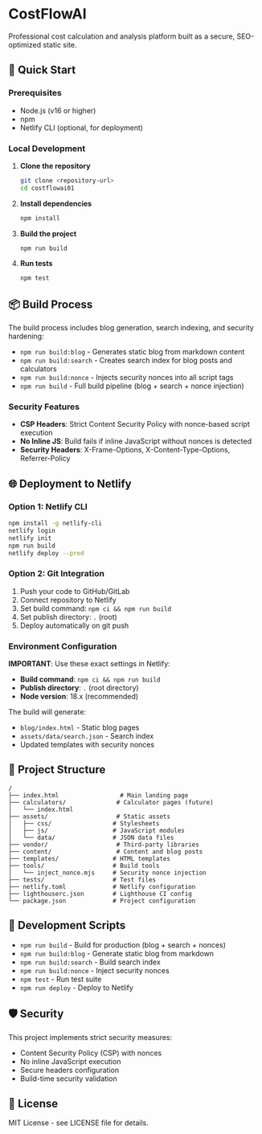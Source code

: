 # CostFlowAI

Professional cost calculation and analysis platform built as a secure, SEO-optimized static site.

## 🚀 Quick Start

### Prerequisites
- Node.js (v16 or higher)
- npm
- Netlify CLI (optional, for deployment)

### Local Development

1. **Clone the repository**
   ```bash
   git clone <repository-url>
   cd costflowai01
   ```

2. **Install dependencies**
   ```bash
   npm install
   ```

3. **Build the project**
   ```bash
   npm run build
   ```

4. **Run tests**
   ```bash
   npm test
   ```

## 📦 Build Process

The build process includes blog generation, search indexing, and security hardening:

- `npm run build:blog` - Generates static blog from markdown content
- `npm run build:search` - Creates search index for blog posts and calculators
- `npm run build:nonce` - Injects security nonces into all script tags
- `npm run build` - Full build pipeline (blog + search + nonce injection)

### Security Features

- **CSP Headers**: Strict Content Security Policy with nonce-based script execution
- **No Inline JS**: Build fails if inline JavaScript without nonces is detected
- **Security Headers**: X-Frame-Options, X-Content-Type-Options, Referrer-Policy

## 🌐 Deployment to Netlify

### Option 1: Netlify CLI
```bash
npm install -g netlify-cli
netlify login
netlify init
npm run build
netlify deploy --prod
```

### Option 2: Git Integration
1. Push your code to GitHub/GitLab
2. Connect repository to Netlify
3. Set build command: `npm ci && npm run build`
4. Set publish directory: `.` (root)
5. Deploy automatically on git push

### Environment Configuration
**IMPORTANT**: Use these exact settings in Netlify:
- **Build command**: `npm ci && npm run build`
- **Publish directory**: `.` (root directory)
- **Node version**: 18.x (recommended)

The build will generate:
- `blog/index.html` - Static blog pages
- `assets/data/search.json` - Search index
- Updated templates with security nonces

## 📁 Project Structure

```
/
├── index.html                 # Main landing page
├── calculators/              # Calculator pages (future)
│   └── index.html
├── assets/                   # Static assets
│   ├── css/                 # Stylesheets
│   ├── js/                  # JavaScript modules
│   └── data/                # JSON data files
├── vendor/                   # Third-party libraries
├── content/                  # Content and blog posts
├── templates/               # HTML templates
├── tools/                   # Build tools
│   └── inject_nonce.mjs     # Security nonce injection
├── tests/                   # Test files
├── netlify.toml             # Netlify configuration
├── lighthouserc.json        # Lighthouse CI config
└── package.json             # Project configuration
```

## 🔧 Development Scripts

- `npm run build` - Build for production (blog + search + nonces)
- `npm run build:blog` - Generate static blog from markdown
- `npm run build:search` - Build search index
- `npm run build:nonce` - Inject security nonces
- `npm test` - Run test suite
- `npm run deploy` - Deploy to Netlify

## 🛡️ Security

This project implements strict security measures:

- Content Security Policy (CSP) with nonces
- No inline JavaScript execution
- Secure headers configuration
- Build-time security validation

## 📝 License

MIT License - see LICENSE file for details.